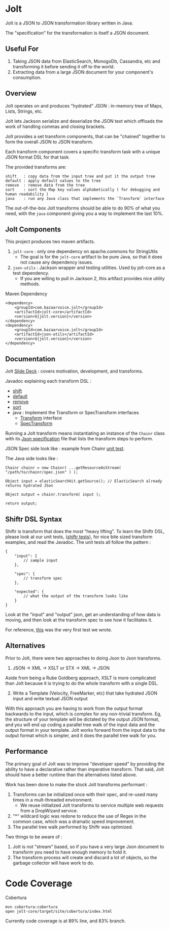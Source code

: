 Jolt
========

Jolt is a JSON to JSON transformation library written in Java.

The "specification" for the transformation is itself a JSON document.

Useful For
-------
1. Taking JSON data from ElasticSearch, MonogoDb, Cassandra, etc and transforming it before sending it off to the world.
1. Extracting data from a large JSON document for your component's consumption.

Overview
------------

Jolt operates on and produces "hydrated" JSON : in-memory tree of Maps, Lists, Strings, etc.

Jolt lets Jackson serialize and deserialize the JSON text which offloads the work of handling commas and closing brackets.

Jolt provides a set transform components, that can be "chained" together to form the overall JSON to JSON transform.

Each transform component covers a specific transform task with a unique JSON format DSL for that task.

The provided transforms are:

    shift   : copy data from the input tree and put it the output tree
    default : apply default values to the tree
    remove  : remove data from the tree
    sort    : sort the Map key values alphabetically ( for debugging and human readability )
    java    : run any Java class that implements the `Transform` interface

The out-of-the-box Jolt transforms should be able to do 90% of what you need, with the `java` component giving you a way to implement the last 10%.

Jolt Components
-----------------

This project produces two maven artifacts.

1. `jolt-core` : only one dependency on apache.commons for StringUtils
    * The goal is for the `jolt-core` artifact to be pure Java, so that it does not cause any dependency issues.
2. `json-utils` : Jackson wrapper and testing utilities.   Used by jolt-core as a test dependency.
    * If you are willing to pull in Jackson 2, this artifact provides nice utility methods.

Maven Dependency
```
<dependency>
    <groupId>com.bazaarvoice.jolt</groupId>
    <artifactId>jolt-core</artifactId>
    <version>${jolt.version}</version>
</dependency>
<dependency>
    <groupId>com.bazaarvoice.jolt</groupId>
    <artifactId>json-utils</artifactId>
    <version>${jolt.version}</version>
</dependency>
```

Documentation
--------------

Jolt [Slide Deck](https://docs.google.com/presentation/d/1sAiuiFC4Lzz4-064sg1p8EQt2ev0o442MfEbvrpD1ls/edit?usp=sharing) : covers motivation, development, and transforms.

Javadoc explaining each transform DSL :

* [shift](https://github.com/bazaarvoice/jolt/blob/master/jolt-core/src/main/java/com/bazaarvoice/jolt/Shiftr.java)
* [default](https://github.com/bazaarvoice/jolt/blob/master/jolt-core/src/main/java/com/bazaarvoice/jolt/Defaultr.java)
* [remove](https://github.com/bazaarvoice/jolt/blob/master/jolt-core/src/main/java/com/bazaarvoice/jolt/Removr.java)
* [sort](https://github.com/bazaarvoice/jolt/blob/master/jolt-core/src/main/java/com/bazaarvoice/jolt/Sortr.java)
* java : Implement the Transform or SpecTransform interfaces
    * [Transform](https://github.com/bazaarvoice/jolt/blob/master/jolt-core/src/main/java/com/bazaarvoice/jolt/Transform.java) interface
    * [SpecTransform](https://github.com/bazaarvoice/jolt/blob/master/jolt-core/src/main/java/com/bazaarvoice/jolt/SpecTransform.java)

Running a Jolt transform means instantiating an instance of the `Chainr` class with its [Json specification](https://github.com/bazaarvoice/jolt/blob/master/jolt-core/src/main/java/com/bazaarvoice/jolt/Chainr.java) file that lists the transform steps to perform.

JSON Spec side look like : example from Chainr [unit test](https://github.com/bazaarvoice/jolt/blob/master/jolt-core/src/test/resources/json/chainr/firstSample.json).

The Java side looks like :
```
Chainr chainr = new Chainr( ...getResourceAsStream( "/path/to/chainr/spec.json" ) );

Object input = elasticSearchHit.getSource(); // ElasticSearch already returns hydrated JSon

Object output = chainr.transform( input );

return output;
```


Shiftr DSL Syntax
---------------

Shiftr is transform that does the most "heavy lifting".   To learn the Shiftr DSL, please look at our unit tests, ([shiftr tests](https://github.com/bazaarvoice/jolt/tree/master/jolt-core/src/test/resources/json/shiftr)), for nice bite sized transform examples, and read the Javadoc.
The unit tests all follow the pattern :
```
{
    "input": {
        // sample input
    },

    "spec": {
        // transform spec
    },

    "expected": {
        // what the output of the transform looks like
    }
}
```

Look at the "input" and "output" json, get an understanding of how data is moving, and then look at the transform spec to see how it facilitates it.

For reference, [this](https://github.com/bazaarvoice/jolt/blob/master/jolt-core/src/test/resources/json/shiftr/firstSample.json) was the very first test we wrote.

Alternatives
-------------

Prior to Jolt, there were two approaches to doing Json to Json transforms.

1) JSON -> XML -> XSLT or STX -> XML -> JSON

Aside from being a Rube Goldberg approach, XSLT is more complicated than Jolt because it is trying to do the whole transform with a single DSL.

2) Write a Template (Velocity, FreeMarker, etc) that take hydrated JSON input and write textual JSON output

With this approach you are having to work from the output format backwards to the input, which is complex for any non-trivial transform.
Eg, the structure of your template will be dictated by the output JSON format, and you will end up coding a parallel tree walk of the input data and the output format in your template.
Jolt works forward from the input data to the output format which is simpler, and it does the parallel tree walk for you.

Performance
-----------

The primary goal of Jolt was to improve "developer speed" by providing the ability to have a declarative rather than imperative transform.
That said, Jolt should have a better runtime than the alternatives listed above.

Work has been done to make the stock Jolt transforms performant :

1. Transforms can be initialized once with their spec, and re-used many times in a mult-threaded environment.
    * We reuse initialized Jolt transforms to service multiple web requests from a DropWizard service.
2. "*" wildcard logic was redone to reduce the use of Regex in the common case, which was a dramatic speed improvement.
3. The parallel tree walk performed by Shiftr was optimized.

Two things to be aware of :

1. Jolt is not "stream" based, so if you have a very large Json document to transform you need to have enough memory to hold it.
2. The transform process will create and discard a lot of objects, so the garbage collector will have work to do.

# Code Coverage

Cobertura

    mvn cobertura:cobertura
    open jolt-core/target/site/cobertura/index.html

Currently code coverage is at 89% line, and 83% branch.